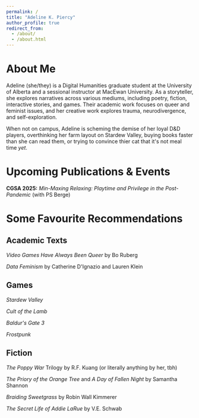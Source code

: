 ```yaml
---
permalink: /
title: "Adeline K. Piercy"
author_profile: true
redirect_from: 
  - /about/
  - /about.html
---
```


About Me
========
Adeline (she/they) is a Digital Humanities graduate student at the University of Alberta and a sessional instructor at MacEwan University. As a storyteller, she explores narratives across various mediums, including poetry, fiction, interactive stories, and games. Their academic work focuses on queer and feminist issues, and her creative work explores trauma, neurodivergence, and self-exploration.

When not on campus, Adeline is scheming the demise of her loyal D&D players, overthinking her farm layout on Stardew Valley, buying books faster than she can read them, or trying to convince thier cat that it's not meal time *yet*. 


Upcoming Publications & Events
=========
**CGSA 2025:** *Min-Maxing Relaxing: Playtime and Privilege in the Post-Pandemic* (with PS Berge)


Some Favourite Recommendations
=======

Academic Texts
-----
*Video Games Have Always Been Queer* by Bo Ruberg

*Data Feminism* by Catherine D'Ignazio and Lauren Klein

Games
-----
*Stardew Valley*

*Cult of the Lamb*

*Baldur's Gate 3*

*Frostpunk*

Fiction
-----
*The Poppy War* Trilogy by R.F. Kuang (or literally anything by her, tbh)

*The Priory of the Orange Tree* and *A Day of Fallen Night* by Samantha Shannon

*Braiding Sweetgrass* by Robin Wall Kimmerer

*The Secret Life of Addie LaRue* by V.E. Schwab
